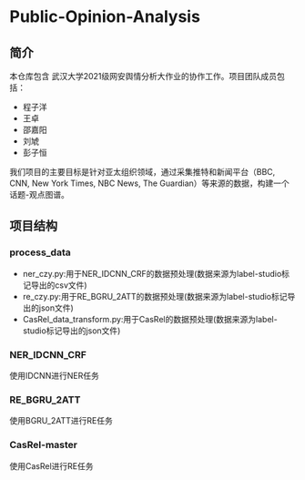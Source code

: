 # Public-Opinion-Analysis
## 简介

本仓库包含 武汉大学2021级网安舆情分析大作业的协作工作。项目团队成员包括：

- 程子洋
- 王卓
- 邵嘉阳
- 刘虓
- 彭子恒

我们项目的主要目标是针对亚太组织领域，通过采集推特和新闻平台（BBC, CNN, New York Times, NBC News, The Guardian）等来源的数据，构建一个话题-观点图谱。

## 项目结构

### process_data

- ner_czy.py:用于NER_IDCNN_CRF的数据预处理(数据来源为label-studio标记导出的csv文件)
- re_czy.py:用于RE_BGRU_2ATT的数据预处理(数据来源为label-studio标记导出的json文件)
- CasRel_data_transform.py:用于CasRel的数据预处理(数据来源为label-studio标记导出的json文件)

### NER_IDCNN_CRF

使用IDCNN进行NER任务

### RE_BGRU_2ATT

使用BGRU_2ATT进行RE任务

### CasRel-master

使用CasRel进行RE任务
